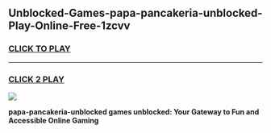 
## Unblocked-Games-papa-pancakeria-unblocked-Play-Online-Free-1zcvv
<h3>
<a href="https://premium76.site?title=papa-pancakeria-unblocked&ref=26A">CLICK TO PLAY</a></h3>
<hr>

<h3>
<a href="https://premium76.site?title=papa-pancakeria-unblocked&ref=26A">CLICK 2 PLAY</a>
  
</h3>

<a href="https://premium76.site?title=papa-pancakeria-unblocked&ref=26A"><img src="https://clearcache.store/games.png"></a>


**papa-pancakeria-unblocked games unblocked: Your Gateway to Fun and Accessible Online Gaming**
